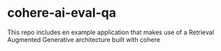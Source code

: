 # cohere-ai-eval-qa
This repo includes en example application that makes use of a Retrieval Augmented Generative architecture built with cohere
